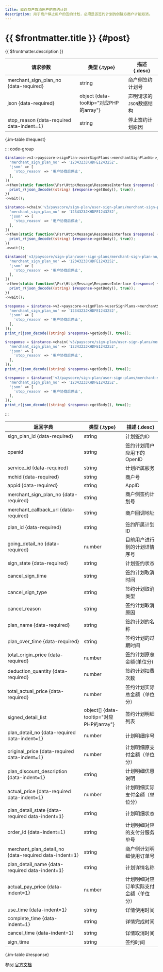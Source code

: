 ```yaml
---
title: 直连商户取消用户的签约计划
description: 用于商户停止用户的签约计划，必须是该签约计划的创建方商户才能取消。
---
```


# {{ $frontmatter.title }} {#post}

{{ $frontmatter.description }}

| 请求参数 | 类型 {.type} | 描述 {.desc}
| --- | --- | ---
| merchant_sign_plan_no {data-required} | string | 商户侧签约计划号
| json {data-required} | object {data-tooltip="对应PHP的array"} | 声明请求的`JSON`数据结构
| stop_reason {data-required data-indent=1} | string | 停止签约计划原因

{.im-table #request}

::: code-group

```php [异步纯链式]
$instance->v3->payscore->signPlan->userSignPlans->merchantSignPlanNo->_merchant_sign_plan_no_->stop->postAsync([
  'merchant_sign_plan_no' => '1234323JKHDFE1243252',
  'json' => [
    'stop_reason' => '用户协商后停止',
  ],
])
->then(static function(\Psr\Http\Message\ResponseInterface $response) {
  print_r(json_decode((string) $response->getBody(), true));
})
->wait();
```

```php [异步声明式]
$instance->chain('v3/payscore/sign-plan/user-sign-plans/merchant-sign-plan-no/{merchant_sign_plan_no}/stop')->postAsync([
  'merchant_sign_plan_no' => '1234323JKHDFE1243252',
  'json' => [
    'stop_reason' => '用户协商后停止',
  ],
])
->then(static function(\Psr\Http\Message\ResponseInterface $response) {
  print_r(json_decode((string) $response->getBody(), true));
})
->wait();
```

```php [异步属性式]
$instance['v3/payscore/sign-plan/user-sign-plans/merchant-sign-plan-no/{merchant_sign_plan_no}/stop']->postAsync([
  'merchant_sign_plan_no' => '1234323JKHDFE1243252',
  'json' => [
    'stop_reason' => '用户协商后停止',
  ],
])
->then(static function(\Psr\Http\Message\ResponseInterface $response) {
  print_r(json_decode((string) $response->getBody(), true));
})
->wait();
```

```php [同步纯链式]
$response = $instance->v3->payscore->signPlan->userSignPlans->merchantSignPlanNo->_merchant_sign_plan_no_->stop->post([
  'merchant_sign_plan_no' => '1234323JKHDFE1243252',
  'json' => [
    'stop_reason' => '用户协商后停止',
  ],
]);
print_r(json_decode((string) $response->getBody(), true));
```

```php [同步声明式]
$response = $instance->chain('v3/payscore/sign-plan/user-sign-plans/merchant-sign-plan-no/{merchant_sign_plan_no}/stop')->post([
  'merchant_sign_plan_no' => '1234323JKHDFE1243252',
  'json' => [
    'stop_reason' => '用户协商后停止',
  ],
]);
print_r(json_decode((string) $response->getBody(), true));
```

```php [同步属性式]
$response = $instance['v3/payscore/sign-plan/user-sign-plans/merchant-sign-plan-no/{merchant_sign_plan_no}/stop']->post([
  'merchant_sign_plan_no' => '1234323JKHDFE1243252',
  'json' => [
    'stop_reason' => '用户协商后停止',
  ],
]);
print_r(json_decode((string) $response->getBody(), true));
```

:::

| 返回字典 | 类型 {.type} | 描述 {.desc}
| --- | --- | ---
| sign_plan_id {data-required}| string | 计划签约ID
| openid | string | 签约计划用户应用下的OpenID
| service_id {data-required}| string | 计划所属服务
| mchid {data-required}| string | 商户号
| appid {data-required}| string | AppID
| merchant_sign_plan_no {data-required}| string | 商户侧签约计划号
| merchant_callback_url {data-required}| string | 商户回调地址
| plan_id {data-required}| string | 签约所属计划ID
| going_detail_no {data-required}| number | 目前用户进行到的计划详情序号
| sign_state {data-required}| string | 计划签约状态
| cancel_sign_time | string | 签约计划取消时间
| cancel_sign_type | string | 签约计划取消类型
| cancel_reason | string | 签约计划取消原因
| plan_name {data-required}| string | 签约计划的名称
| plan_over_time {data-required}| string | 签约计划的过期时间
| total_origin_price {data-required}| number | 签约计划原总金额(单位分)
| deduction_quantity {data-required}| number | 签约计划扣费次数
| total_actual_price {data-required}| number | 签约计划实际总金额（单位分）
| signed_detail_list | object[] {data-tooltip="对应PHP的array"} | 签约计划明细列表
| plan_detail_no {data-required data-indent=1} | number | 计划明细序号
| original_price {data-required data-indent=1} | number | 计划明细原支付金额（单位分）
| plan_discount_description {data-indent=1} | string | 计划明细优惠说明
| actual_price {data-required data-indent=1} | number | 计划明细实际支付金额（单位分）
| plan_detail_state {data-required data-indent=1} | string | 计划明细状态
| order_id {data-indent=1} | string | 计划明细对应的支付分服务单号
| merchant_plan_detail_no {data-required data-indent=1} | string | 商户侧计划明细使用订单号
| plan_detail_name {data-required data-indent=1} | string | 计划详情名称
| actual_pay_price {data-indent=1} | number | 计划明细对应订单实际支付金额（单位分）
| use_time {data-indent=1} | string | 详情使用时间
| complete_time {data-indent=1} | string | 详情完成时间
| cancel_time {data-indent=1} | string | 详情取消时间
| sign_time | string | 签约时间

{.im-table #response}

参阅 [官方文档](https://pay.weixin.qq.com/docs/merchant/apis/payscore-plan/user-sign-plan/stop-user-sign-plan.html)
